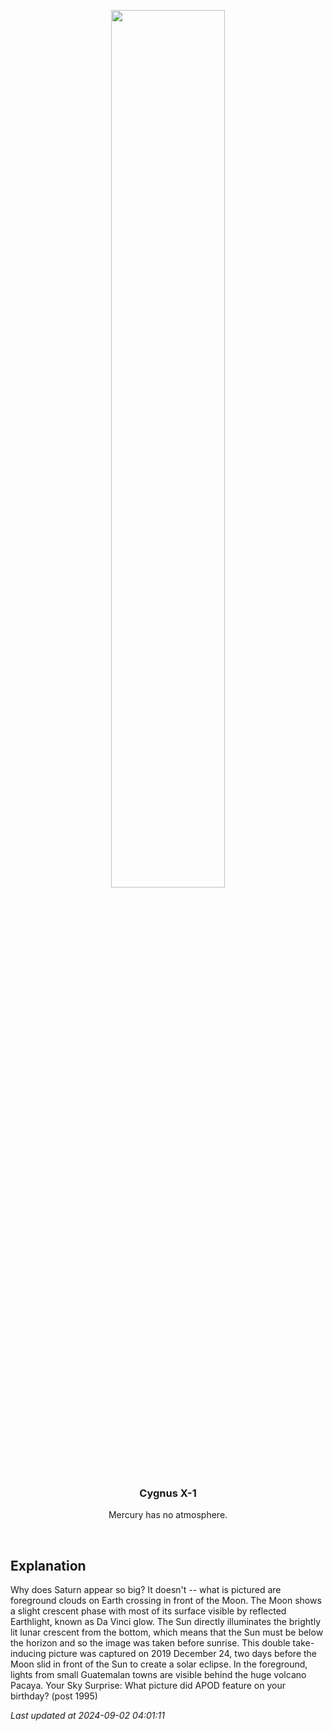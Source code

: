 <p align='center'>
    <img src='https://apod.nasa.gov/apod/image/2409/SaturnMoon_Sojuel_960.jpg' width='60%' />
    <h3 align="center">Cygnus X-1</h3>
    <p align="center">Mercury has no atmosphere.</p>
</p>
<br/>

Explanation
--
Why does Saturn appear so big? It doesn't -- what is pictured are foreground clouds on Earth crossing in front of the Moon. The Moon shows a slight crescent phase with most of its surface visible by reflected Earthlight, known as Da Vinci glow. The Sun directly illuminates the brightly lit lunar crescent from the bottom, which means that the Sun must be below the horizon and so the image was taken before sunrise.  This double take-inducing picture was captured on 2019 December 24, two days before the Moon slid in front of the Sun to create a solar eclipse. In the foreground, lights from small Guatemalan towns are visible behind the huge volcano Pacaya.    Your Sky Surprise: What picture did APOD feature on your birthday? (post 1995)


*Last updated at 2024-09-02 04:01:11*

